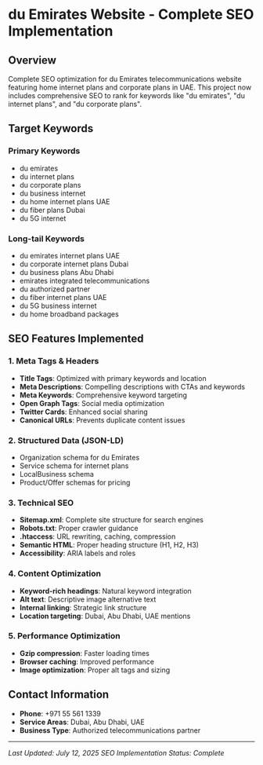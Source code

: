 # du Emirates Website - Complete SEO Implementation

## Overview
Complete SEO optimization for du Emirates telecommunications website featuring home internet plans and corporate plans in UAE. This project now includes comprehensive SEO to rank for keywords like "du emirates", "du internet plans", and "du corporate plans".

## Target Keywords

### Primary Keywords
- du emirates
- du internet plans
- du corporate plans
- du business internet
- du home internet plans UAE
- du fiber plans Dubai
- du 5G internet

### Long-tail Keywords
- du emirates internet plans UAE
- du corporate internet plans Dubai
- du business plans Abu Dhabi
- emirates integrated telecommunications
- du authorized partner
- du fiber internet plans UAE
- du 5G business internet
- du home broadband packages

## SEO Features Implemented

### 1. Meta Tags & Headers
- **Title Tags**: Optimized with primary keywords and location
- **Meta Descriptions**: Compelling descriptions with CTAs and keywords
- **Meta Keywords**: Comprehensive keyword targeting
- **Open Graph Tags**: Social media optimization
- **Twitter Cards**: Enhanced social sharing
- **Canonical URLs**: Prevents duplicate content issues

### 2. Structured Data (JSON-LD)
- Organization schema for du Emirates
- Service schema for internet plans
- LocalBusiness schema
- Product/Offer schemas for pricing

### 3. Technical SEO
- **Sitemap.xml**: Complete site structure for search engines
- **Robots.txt**: Proper crawler guidance
- **.htaccess**: URL rewriting, caching, compression
- **Semantic HTML**: Proper heading structure (H1, H2, H3)
- **Accessibility**: ARIA labels and roles

### 4. Content Optimization
- **Keyword-rich headings**: Natural keyword integration
- **Alt text**: Descriptive image alternative text
- **Internal linking**: Strategic link structure
- **Location targeting**: Dubai, Abu Dhabi, UAE mentions

### 5. Performance Optimization
- **Gzip compression**: Faster loading times
- **Browser caching**: Improved performance
- **Image optimization**: Proper alt tags and sizing

## Contact Information
- **Phone**: +971 55 561 1339
- **Service Areas**: Dubai, Abu Dhabi, UAE
- **Business Type**: Authorized telecommunications partner

---

*Last Updated: July 12, 2025*
*SEO Implementation Status: Complete*